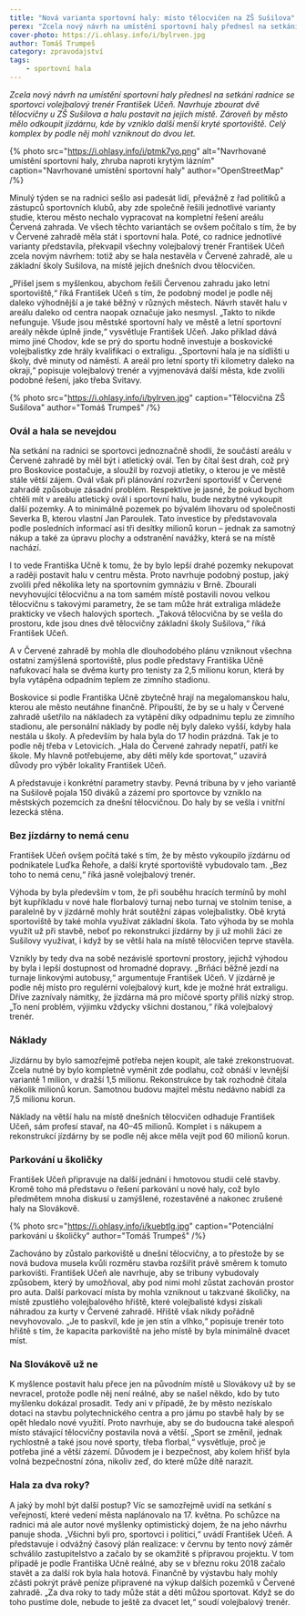 ```yaml
---
title: "Nová varianta sportovní haly: místo tělocvičen na ZŠ Sušilova"
perex: "Zcela nový návrh na umístění sportovní haly přednesl na setkání radnice se sportovci volejbalový trenér František Učeň: Navrhuje zbourat dvě tělocvičny u ZŠ Sušilova a halu postavit na jejich místě."
cover-photo: https://i.ohlasy.info/i/bylrven.jpg
author: Tomáš Trumpeš
category: zpravodajství
tags:
    - sportovní hala
---
```


*Zcela nový návrh na umístění sportovní haly přednesl na setkání radnice se sportovci volejbalový trenér František Učeň. Navrhuje zbourat dvě tělocvičny u ZŠ Sušilova a halu postavit na jejich místě. Zároveň by město mělo odkoupit jízdárnu, kde by vzniklo další menší kryté sportoviště. Celý komplex by podle něj mohl vzniknout do dvou let.*

{% photo src="https://i.ohlasy.info/i/ptmk7yo.png" alt="Navrhované umístění sportovní haly, zhruba naproti krytým lázním" caption="Navrhované umístění sportovní haly" author="OpenStreetMap" /%}

Minulý týden se na radnici sešlo asi padesát lidí, převážně z řad politiků a zástupců sportovních klubů, aby zde společně řešili jednotlivé varianty studie, kterou město nechalo vypracovat na kompletní řešení areálu Červená zahrada. Ve všech těchto variantách se ovšem počítalo s tím, že by v Červené zahradě měla stát i sportovní hala. Poté, co radnice jednotlivé varianty představila, překvapil všechny volejbalový trenér František Učeň zcela novým návrhem: totiž aby se hala nestavěla v Červené zahradě, ale u základní školy Sušilova, na místě jejích dnešních dvou tělocvičen.

„Přišel jsem s myšlenkou, abychom řešili Červenou zahradu jako letní sportoviště,“ říká František Učeň s tím, že podobný model je podle něj daleko výhodnější a je také běžný v různých městech. Návrh stavět halu v areálu daleko od centra naopak označuje jako nesmysl. „Takto to nikde nefunguje. Všude jsou městské sportovní haly ve městě a letní sportovní areály někde úplně jinde,“ vysvětluje František Učeň. Jako příklad dává mimo jiné Chodov, kde se prý do sportu hodně investuje a boskovické volejbalistky zde hrály kvalifikaci o extraligu. „Sportovní hala je na sídlišti u školy, dvě minuty od náměstí. A areál pro letní sporty tři kilometry daleko na okraji,“ popisuje volejbalový trenér a vyjmenovává další města, kde zvolili podobné řešení, jako třeba Svitavy.

{% photo src="https://i.ohlasy.info/i/bylrven.jpg" caption="Tělocvična ZŠ Sušilova" author="Tomáš Trumpeš" /%}

### Ovál a hala se nevejdou

Na setkání na radnici se sportovci jednoznačně shodli, že součástí areálu v Červené zahradě by měl být i atletický ovál. Ten by čítal šest drah, což prý pro Boskovice postačuje, a sloužil by rozvoji atletiky, o kterou je ve městě stále větší zájem. Ovál však při plánování rozvržení sportovišť v Červené zahradě způsobuje zásadní problém. Respektive je jasné, že pokud bychom chtěli mít v areálu atletický ovál i sportovní halu, bude nezbytné vykoupit další pozemky. A to minimálně pozemek po bývalém lihovaru od společnosti Severka B, kterou vlastní Jan Paroulek. Tato investice by představovala podle posledních informací asi tři desítky milionů korun – jednak za samotný nákup a také za úpravu plochy a odstranění navážky, která se na místě nachází.

I to vede Františka Učně k tomu, že by bylo lepší drahé pozemky nekupovat a raději postavit halu v centru města. Proto navrhuje podobný postup, jaký zvolili před několika lety na sportovním gymnáziu v Brně. Zbourali nevyhovující tělocvičnu a na tom samém místě postavili novou velkou tělocvičnu s takovými parametry, že se tam může hrát extraliga mládeže prakticky ve všech halových sportech. „Taková tělocvična by se vešla do prostoru, kde jsou dnes dvě tělocvičny základní školy Sušilova,“ říká František Učeň.

A v Červené zahradě by mohla dle dlouhodobého plánu vzniknout všechna ostatní zamýšlená sportoviště, plus podle představy Františka Učně nafukovací hala  se dvěma kurty pro tenisty za 2,5 milionu korun, která by byla vytápěna odpadním teplem ze zimního stadionu.

Boskovice si podle Františka Učně zbytečně hrají na megalomanskou halu, kterou ale město neutáhne finančně. Připouští, že by se u haly v Červené zahradě ušetřilo na nákladech za vytápění díky odpadnímu teplu ze zimního stadionu, ale personální náklady by podle něj byly daleko vyšší, kdyby hala nestála u školy. A především by hala byla do 17 hodin prázdná. Tak je to podle něj třeba v Letovicích. „Hala do Červené zahrady nepatří, patří ke škole. My hlavně potřebujeme, aby děti měly kde sportovat,“ uzavírá důvody pro výběr lokality František Učeň.

A představuje i konkrétní parametry stavby. Pevná tribuna by v jeho variantě na Sušilově pojala 150 diváků a zázemí pro sportovce by vzniklo na městských pozemcích za dnešní tělocvičnou. Do haly by se vešla i vnitřní lezecká stěna.

### Bez jízdárny to nemá cenu

František Učeň ovšem počítá také s tím, že by město vykoupilo jízdárnu od podnikatele Luďka Řehoře, a další kryté sportoviště vybudovalo tam. „Bez toho to nemá cenu,“ říká jasně volejbalový trenér.

Výhoda by byla především v tom, že při souběhu hracích termínů by mohl být kupříkladu v nové hale florbalový turnaj nebo turnaj ve stolním tenise, a paralelně by v jízdárně mohly hrát soutěžní zápas volejbalistky. Obě krytá sportoviště by také mohla využívat základní škola. Tato výhoda by se mohla využít už při stavbě, neboť po rekonstrukci jízdárny by ji už mohli žáci ze Sušilovy využívat, i když by se větší hala na místě tělocvičen teprve stavěla.

Vznikly by tedy dva na sobě nezávislé sportovní prostory, jejichž výhodou by byla i lepší dostupnost od hromadné dopravy. „Brňáci běžně jezdí na turnaje linkovými autobusy,“ argumentuje František Učeň. V jízdárně je podle něj místo pro regulérní volejbalový kurt, kde je možné hrát extraligu. Dříve zaznívaly námitky, že jízdárna má pro míčové sporty příliš nízký strop. „To není problém, výjimku vždycky všichni dostanou,“ říká volejbalový trenér. 

### Náklady

Jízdárnu by bylo samozřejmě potřeba nejen koupit, ale také zrekonstruovat. Zcela nutné by bylo kompletně vyměnit zde podlahu, což obnáší v levnější variantě 1 milion, v dražší 1,5 milionu. Rekonstrukce by tak rozhodně čítala několik milionů korun. Samotnou budovu majitel městu nedávno nabídl za 7,5 milionu korun.

Náklady na větší halu na místě dnešních tělocvičen odhaduje František Učeň, sám profesí stavař, na 40–45 milionů. Komplet i s nákupem a rekonstrukcí jízdárny by se podle něj akce měla vejít pod 60 milionů korun.

### Parkování u školičky

František Učeň připravuje na další jednání i hmotovou studii celé stavby. Kromě toho má představu o řešení parkování u nové haly, což bylo předmětem mnoha diskusí u zamýšlené, rozestavěné a nakonec zrušené haly na Slovákově.

{% photo src="https://i.ohlasy.info/i/kuebtlg.jpg" caption="Potenciální parkování u školičky" author="Tomáš Trumpeš" /%}

Zachováno by zůstalo parkoviště u dnešní tělocvičny, a to přestože by se nová budova musela kvůli rozměru stavba rozšířit právě směrem k tomuto parkovišti. František Učeň ale navrhuje, aby se tribuny vybudovaly způsobem, který by umožňoval, aby pod nimi mohl zůstat zachován prostor pro auta. Další parkovací místa by mohla vzniknout u takzvané školičky, na místě zpustlého volejbalového hřiště, které volejbalisté kdysi získali náhradou za kurty v Červené zahradě. Hřiště však nikdy pořádně nevyhovovalo. „Je to paskvil, kde je jen stín a vlhko,“ popisuje trenér toto hřiště s tím, že kapacita parkoviště na jeho místě by byla minimálně dvacet míst.

### Na Slovákově už ne

K myšlence postavit halu přece jen na původním místě u Slovákovy už by se nevracel, protože podle něj není reálné, aby se našel někdo, kdo by tuto myšlenku dokázal prosadit. Tedy ani v případě, že by město nezískalo dotaci na stavbu polytechnického centra a pro jámu po stavbě haly by se opět hledalo nové využití. Proto navrhuje, aby se do budoucna také alespoň místo stávající tělocvičny postavila nová a větší. „Sport se změnil, jednak rychlostně a také jsou nové sporty, třeba florbal,“ vysvětluje, proč je potřeba jiné a větší zázemí. Důvodem je i bezpečnost, aby kolem hřišť byla volná bezpečnostní zóna, nikoliv zeď, do které může dítě narazit. 

### Hala za dva roky?

A jaký by mohl být další postup? Víc se samozřejmě uvidí na setkání s veřejností, které vedení města naplánovalo na 17. května. Po schůzce na radnici má ale autor nové myšlenky optimistický dojem, že na jeho návrhu panuje shoda. „Všichni byli pro, sportovci i politici,“ uvádí František Učeň. A představuje i odvážný časový plán realizace: v červnu by tento nový záměr schválilo zastupitelstvo a začalo by se okamžitě s přípravou projektu. V tom případě je podle Františka Učně reálné, aby se v březnu roku 2018 začalo stavět a za další rok byla hala hotová. Finančně by výstavbu haly mohly zčásti pokrýt právě peníze připravené na výkup dalších pozemků v Červené zahradě. „Za dva roky to tady může stát a děti můžou sportovat. Když se do toho pustíme dole, nebude to ještě za dvacet let,“ soudí volejbalový trenér.

